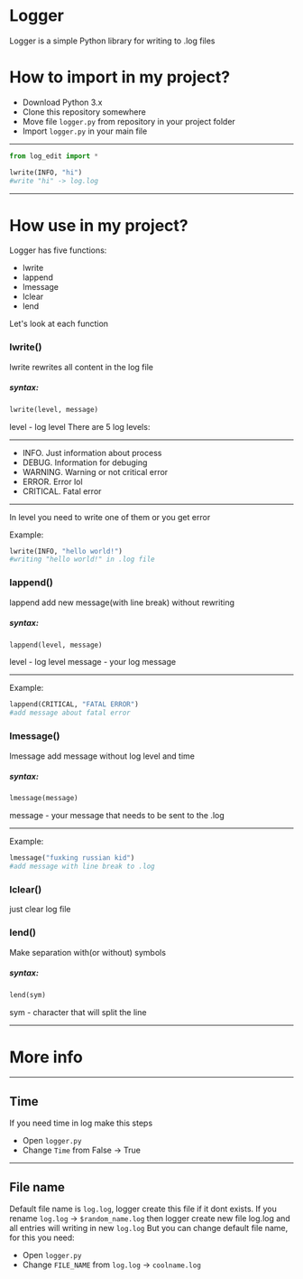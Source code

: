 Logger
===========

Logger is a simple Python library for writing to .log files

How to import in my project?
===========

* Download Python 3.x
* Clone this repository somewhere
* Move file `logger.py` from repository in your project folder
* Import `logger.py` in your main file

____

```Python
from log_edit import *

lwrite(INFO, "hi")
#write "hi" -> log.log
```

____

How use in my project?
===========

Logger has five functions:
* lwrite
* lappend
* lmessage
* lclear
* lend

Let's look at each function

### lwrite()

lwrite rewrites all content in the log file

##### syntax:

```Python
lwrite(level, message)
```

level - log level
There are 5 log levels:

_____

* INFO. Just information about process
* DEBUG. Information for debuging
* WARNING. Warning or not critical error
* ERROR. Error lol
* CRITICAL. Fatal error

_____

In level you need to write one of them or you get error

Example:

```Python
lwrite(INFO, "hello world!")
#writing "hello world!" in .log file
```

### lappend()

lappend add new message(with line break) without rewriting

##### syntax:

```Python
lappend(level, message)
```

level - log level
message - your log message

_____

Example:

```Python
lappend(CRITICAL, "FATAL ERROR")
#add message about fatal error
```

### lmessage()

lmessage add message without log level and time

##### syntax:

```Python
lmessage(message)
```

message - your message that needs to be sent to the .log

_____

Example:

```Python
lmessage("fuxking russian kid")
#add message with line break to .log
```

### lclear()

just clear log file

### lend()

Make separation with(or without) symbols

##### syntax:

```Python
lend(sym)
```

sym - character that will split the line

_____

# More info
_____
## Time

If you need time in log make this steps

* Open `logger.py`
* Change `Time` from False -> True

_____

## File name

Default file name is `log.log`, logger create this file if it dont exists.
If you rename `log.log` -> `$random_name.log` then logger create new file log.log and all entries will writing in new `log.log`
But you can change default file name, for this you need:

* Open `logger.py`
* Change `FILE_NAME` from `log.log` -> `coolname.log`